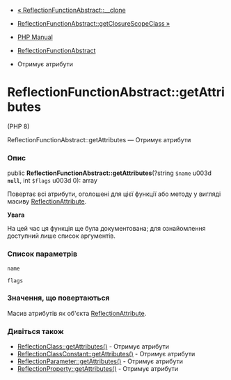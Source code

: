 - [«
ReflectionFunctionAbstract::\_\_clone](reflectionfunctionabstract.clone.md)
- [ReflectionFunctionAbstract::getClosureScopeClass
»](reflectionfunctionabstract.getclosurescopeclass.md)

- [PHP Manual](index.md)
- [ReflectionFunctionAbstract](class.reflectionfunctionabstract.md)
- Отримує атрибути

# ReflectionFunctionAbstract::getAttributes

(PHP 8)

ReflectionFunctionAbstract::getAttributes — Отримує атрибути

### Опис

public **ReflectionFunctionAbstract::getAttributes**(?string `$name` u003d
**`null`**, int `$flags` u003d 0): array

Повертає всі атрибути, оголошені для цієї функції або методу у вигляді
масиву [ReflectionAttribute](class.reflectionattribute.md).

**Увага**

На цей час ця функція ще була документована; для
ознайомлення доступний лише список аргументів.

### Список параметрів

`name`

`flags`

### Значення, що повертаються

Масив атрибутів як об'єкта
[ReflectionAttribute](class.reflectionattribute.md).

### Дивіться також

- [ReflectionClass::getAttributes()](reflectionclass.getattributes.md) -
Отримує атрибути
- [ReflectionClassConstant::getAttributes()](reflectionclassconstant.getattributes.md) -
Отримує атрибути
- [ReflectionParameter::getAttributes()](reflectionparameter.getattributes.md) -
Отримує атрибути
- [ReflectionProperty::getAttributes()](reflectionproperty.getattributes.md) -
Отримує атрибути
